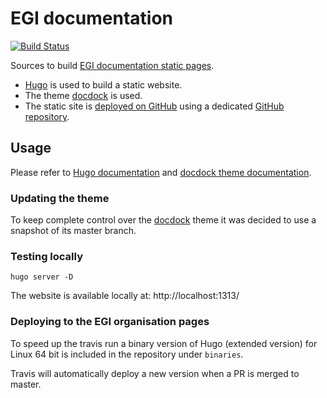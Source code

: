 # EGI documentation

[![Build Status](https://travis-ci.org/EGI-Foundation/documentation.svg?branch=master)](https://travis-ci.org/EGI-Foundation/documentation)

Sources to build [EGI documentation static pages](https://egi-foundation.github.io/).

* [Hugo](https://gohugo.io/) is used to build a static website.
* The theme [docdock](https://docdock.netlify.com/) is used.
* The static site is [deployed on GitHub](https://gohugo.io/hosting-and-deployment/hosting-on-github/) using a
  dedicated [GitHub repository](https://github.com/EGI-Foundation/EGI-Foundation.github.io).

## Usage

Please refer to [Hugo documentation](https://gohugo.io/documentation/) and
[docdock theme documentation](https://docdock.netlify.com/).

### Updating the theme

To keep complete control over the [docdock](https://docdock.netlify.com/) theme it was
decided to use a snapshot of its master branch.

### Testing locally

```console
hugo server -D
```

The website is available locally at: http://localhost:1313/

### Deploying to the EGI organisation pages

To speed up the travis run a binary version of Hugo (extended version) for
Linux 64 bit is included in the repository under `binaries`.

Travis will automatically deploy a new version when a PR is merged to master.
